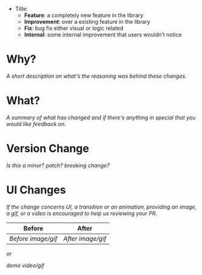 - Title:
	- **Feature**: a completely new feature in the library
	- **Improvement**: over a existing feature in the library
	- **Fix**: bug fix either visual or logic related
	- **Internal**: some internal improvement that users wouldn’t notice

# Why?

_A short description on what's the reasoning was behind these changes._

# What?

_A summary of what has changed and if there's anything in special that you would like feedback on._

# Version Change

_Is this a minor? patch? breaking change?_

# UI Changes

_If the change concerns UI, a transition or an animation, providing an image, a gif, or a video is encouraged to help us reviewing your PR._

| Before | After |
| --- | --- |
| _Before image/gif_ | _After image/gif_ |

_or_

_demo video/gif_
